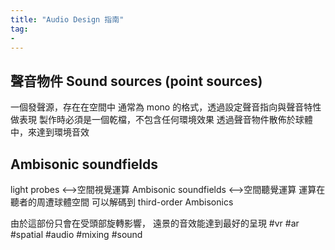 ```yaml
---
title: "Audio Design 指南"
tag: 
- 
---
```

## 聲音物件 Sound sources (point sources)
一個發聲源，存在在空間中
通常為 mono 的格式，透過設定聲音指向與聲音特性做表現
製作時必須是一個乾檔，不包含任何環境效果
透過聲音物件散佈於球體中，來達到環境音效

## Ambisonic soundfields
light probes <-->空間視覺運算
Ambisonic soundfields <-->空間聽覺運算
運算在聽者的周遭球體空間
可以解碼到 third-order Ambisonics

由於這部份只會在受頭部旋轉影響，
遠景的音效能達到最好的呈現
#vr #ar #spatial #audio #mixing #sound 